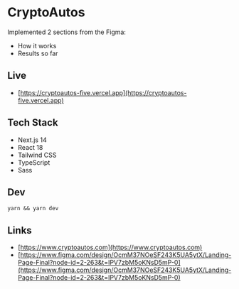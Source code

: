 # CryptoAutos

Implemented 2 sections from the Figma:

- How it works
- Results so far

## Live

- [https://cryptoautos-five.vercel.app](https://cryptoautos-five.vercel.app)

## Tech Stack

- Next.js 14
- React 18
- Tailwind CSS
- TypeScript
- Sass

## Dev

`yarn && yarn dev`

## Links

- [https://www.cryptoautos.com](https://www.cryptoautos.com)
- [https://www.figma.com/design/OcmM37NOeSF243K5UA5ytX/Landing-Page-Final?node-id=2-263&t=IPV7zbM5oKNsD5mP-0](https://www.figma.com/design/OcmM37NOeSF243K5UA5ytX/Landing-Page-Final?node-id=2-263&t=IPV7zbM5oKNsD5mP-0)
